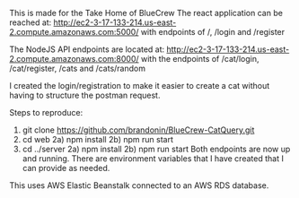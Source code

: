 This is made for the Take Home of BlueCrew
The react application can be reached at:
http://ec2-3-17-133-214.us-east-2.compute.amazonaws.com:5000/
with endpoints of /, /login and /register

The NodeJS API endpoints are located at:
http://ec2-3-17-133-214.us-east-2.compute.amazonaws.com:8000/
with the endpoints of /cat/login, /cat/register, /cats and /cats/random

I created the login/registration to make it easier to create a cat without having to structure the postman request.

Steps to reproduce:
1) git clone https://github.com/brandonin/BlueCrew-CatQuery.git
2) cd web
    2a) npm install
    2b) npm run start
3) cd ../server
    2a) npm install
    2b) npm run start
Both endpoints are now up and running. There are environment variables that I have created that I can provide as needed.

This uses AWS Elastic Beanstalk connected to an AWS RDS database.
